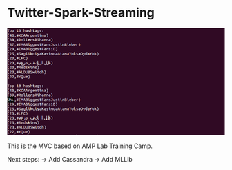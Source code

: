 # Twitter-Spark-Streaming

![Alt text](https://github.com/dhruvpratapsingh/Twitter-Spark-Streaming/blob/master/hashtag.png "Demo")

This is the MVC based on AMP Lab Training Camp. 

Next steps:
    -> Add Cassandra
    -> Add MLLib
